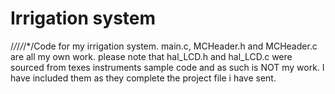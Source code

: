 # Irrigation system
/*/*/*/*/*/Code for my irrigation system. main.c, MCHeader.h and MCHeader.c are all my own work. please note that hal_LCD.h and hal_LCD.c were sourced from texes instruments sample code and as such is NOT my work. I have included them as they complete the project file i have sent.
